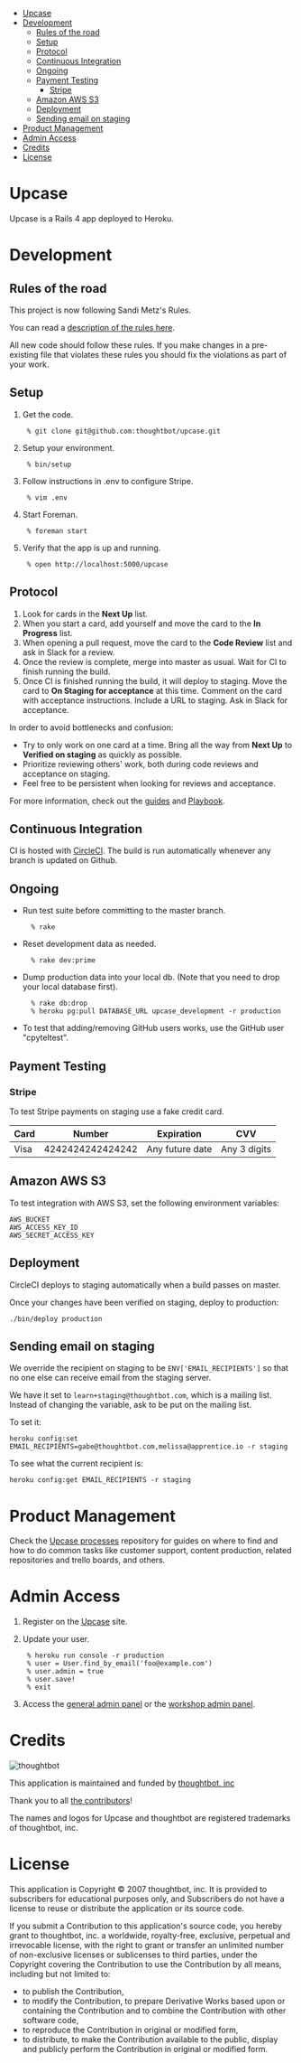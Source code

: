 <!-- START doctoc generated TOC please keep comment here to allow auto update -->
<!-- DON'T EDIT THIS SECTION, INSTEAD RE-RUN doctoc TO UPDATE -->

- [Upcase](#upcase)
- [Development](#development)
  - [Rules of the road](#rules-of-the-road)
  - [Setup](#setup)
  - [Protocol](#protocol)
  - [Continuous Integration](#continuous-integration)
  - [Ongoing](#ongoing)
  - [Payment Testing](#payment-testing)
    - [Stripe](#stripe)
  - [Amazon AWS S3](#amazon-aws-s3)
  - [Deployment](#deployment)
  - [Sending email on staging](#sending-email-on-staging)
- [Product Management](#product-management)
- [Admin Access](#admin-access)
- [Credits](#credits)
- [License](#license)

<!-- END doctoc generated TOC please keep comment here to allow auto update -->

# Upcase

Upcase is a Rails 4 app deployed to Heroku.

# Development

## Rules of the road

This project is now following Sandi Metz's Rules.

You can read a [description of the rules here](http://robots.thoughtbot.com/post/50655960596/sandi-metz-rules-for-developers).

All new code should follow these rules. If you make changes in a pre-existing
file that violates these rules you should fix the violations as part of
your work.

## Setup

1. Get the code.

        % git clone git@github.com:thoughtbot/upcase.git

2. Setup your environment.

        % bin/setup

3. Follow instructions in .env to configure Stripe.

        % vim .env

4. Start Foreman.

        % foreman start

5. Verify that the app is up and running.

        % open http://localhost:5000/upcase

## Protocol

1. Look for cards in the **Next Up** list.
2. When you start a card, add yourself and move the card to the **In Progress**
   list.
3. When opening a pull request, move the card to the **Code Review** list and
   ask in Slack for a review.
4. Once the review is complete, merge into master as usual. Wait for CI to
   finish running the build.
5. Once CI is finished running the build, it will deploy to staging. Move the
   card to **On Staging for acceptance** at this time. Comment on the card with
  acceptance instructions. Include a URL to staging. Ask in Slack for
  acceptance.

In order to avoid bottlenecks and confusion:

* Try to only work on one card at a time. Bring all the way from **Next Up** to
  **Verified on staging** as quickly as possible.
* Prioritize reviewing others' work, both during code reviews and acceptance on
  staging.
* Feel free to be persistent when looking for reviews and acceptance.

For more information, check out the [guides] and [Playbook].

[guides]: https://github.com/thoughtbot/guides/tree/master/protocol/rails
[Playbook]: http://playbook.thoughtbot.com/#tasks

## Continuous Integration

CI is hosted with [CircleCI](https://circleci.com/gh/thoughtbot/upcase). The
build is run automatically whenever any branch is updated on Github.

## Ongoing

* Run test suite before committing to the master branch.

        % rake

* Reset development data as needed.

        % rake dev:prime

* Dump production data into your local db. (Note that you need to drop your
  local database first).

        % rake db:drop
        % heroku pg:pull DATABASE_URL upcase_development -r production

* To test that adding/removing GitHub users works, use the GitHub user
  "cpyteltest".

## Payment Testing

### Stripe

To test Stripe payments on staging use a fake credit card.

<table>
  <thead>
    <tr>
      <th>Card</th>
      <th>Number</th>
      <th>Expiration</th>
      <th>CVV</th>
    </tr>
  </thead>
  <tbody>
    <tr>
      <td>Visa</td>
      <td>4242424242424242</td>
      <td>Any future date</td>
      <td>Any 3 digits</td>
    </tr>
  </tbody>
</table>

## Amazon AWS S3

To test integration with AWS S3, set the following environment variables:

    AWS_BUCKET
    AWS_ACCESS_KEY_ID
    AWS_SECRET_ACCESS_KEY

## Deployment

CircleCI deploys to staging automatically when a build passes on master.

Once your changes have been verified on staging, deploy to production:

    ./bin/deploy production

## Sending email on staging

We override the recipient on staging to be `ENV['EMAIL_RECIPIENTS']` so that no
one else can receive email from the staging server.

We have it set to `learn+staging@thoughtbot.com`, which is a mailing list.
Instead of changing the variable, ask to be put on the mailing list.

To set it:

    heroku config:set EMAIL_RECIPIENTS=gabe@thoughtbot.com,melissa@apprentice.io -r staging

To see what the current recipient is:

    heroku config:get EMAIL_RECIPIENTS -r staging

# Product Management

Check the [Upcase processes] repository for guides on where to find and how to
do common tasks like customer support, content production, related repositories
and trello boards, and others.

[Upcase processes]: https://github.com/thoughtbot/upcase-processes

# Admin Access

1. Register on the [Upcase](https://upcase.com/sign_up) site.

2. Update your user.

        % heroku run console -r production
        % user = User.find_by_email('foo@example.com')
        % user.admin = true
        % user.save!
        % exit

3. Access the [general admin panel](http://upcase.com/admin) or
   the [workshop admin panel](http://upcase.com/admin).

# Credits

![thoughtbot](http://thoughtbot.com/logo.png)

This application is maintained and funded by [thoughtbot, inc](http://thoughtbot.com/community)

Thank you to all [the contributors](https://github.com/thoughtbot/upcase/contributors)!

The names and logos for Upcase and thoughtbot are registered trademarks of
thoughtbot, inc.

# License

This application is Copyright © 2007 thoughtbot, inc. It is provided to
subscribers for educational purposes only, and Subscribers do not have a license
to reuse or distribute the application or its source code.

If you submit a Contribution to this application's source code, you hereby grant
to thoughtbot, inc. a worldwide, royalty-free, exclusive, perpetual and
irrevocable license, with the right to grant or transfer an unlimited number of
non-exclusive licenses or sublicenses to third parties, under the Copyright
covering the Contribution to use the Contribution by all means, including but
not limited to:

* to publish the Contribution,
* to modify the Contribution, to prepare Derivative Works based upon or
  containing the Contribution and to combine the Contribution with other
  software code,
* to reproduce the Contribution in original or modified form,
* to distribute, to make the Contribution available to the public, display and
  publicly perform the Contribution in original or modified form.
